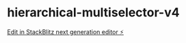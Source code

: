 # hierarchical-multiselector-v4

[Edit in StackBlitz next generation editor ⚡️](https://stackblitz.com/~/github.com/callie2000/hierarchical-multiselector-v4)